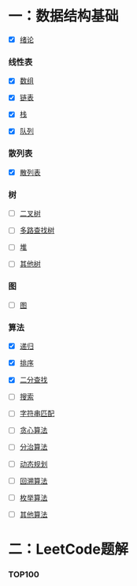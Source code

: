 # 一：数据结构基础

- [x] [绪论](https://github.com/Rocks526/Java-Notes/blob/master/docs/cs/数据结构与算法/绪论.md)

### 线性表

- [x] [数组](https://github.com/Rocks526/Java-Notes/blob/master/docs/cs/数据结构与算法/数组.md)

- [x] [链表](https://github.com/Rocks526/Java-Notes/blob/master/docs/cs/数据结构与算法/链表.md)

- [x] [栈](https://github.com/Rocks526/Java-Notes/blob/master/docs/cs/数据结构与算法/栈.md)

- [x] [队列](https://github.com/Rocks526/Java-Notes/blob/master/docs/cs/数据结构与算法/队列.md)

### 散列表

- [x] [散列表](https://github.com/Rocks526/Java-Notes/blob/master/docs/cs/数据结构与算法/散列表.md)

### 树

- [ ] [二叉树](https://github.com/Rocks526/Java-Notes/blob/master/docs/cs/数据结构与算法/二叉树.md)

- [ ] [多路查找树](https://github.com/Rocks526/Java-Notes/blob/master/docs/cs/数据结构与算法/多路查找树.md)

- [ ] [堆](https://github.com/Rocks526/Java-Notes/blob/master/docs/cs/数据结构与算法/堆.md)

- [ ] [其他树](https://github.com/Rocks526/Java-Notes/blob/master/docs/cs/数据结构与算法/其他树.md)

### 图

- [ ] [图](https://github.com/Rocks526/Java-Notes/blob/master/docs/cs/数据结构与算法/图.md)

### 算法

- [x] [递归](https://github.com/Rocks526/Java-Notes/blob/master/docs/cs/数据结构与算法/递归.md)

- [x] [排序](https://github.com/Rocks526/Java-Notes/blob/master/docs/cs/数据结构与算法/排序.md)

- [x] [二分查找](https://github.com/Rocks526/Java-Notes/blob/master/docs/cs/数据结构与算法/二分查找.md)

- [ ] [搜索](https://github.com/Rocks526/Java-Notes/blob/master/docs/cs/数据结构与算法/搜索.md)

- [ ] [字符串匹配](https://github.com/Rocks526/Java-Notes/blob/master/docs/cs/数据结构与算法/字符串匹配.md)

- [ ] [贪心算法](https://github.com/Rocks526/Java-Notes/blob/master/docs/cs/数据结构与算法/贪心算法.md)

- [ ] [分治算法](https://github.com/Rocks526/Java-Notes/blob/master/docs/cs/数据结构与算法/分治算法.md)

- [ ] [动态规划](https://github.com/Rocks526/Java-Notes/blob/master/docs/cs/数据结构与算法/动态规划.md)

- [ ] [回溯算法](https://github.com/Rocks526/Java-Notes/blob/master/docs/cs/数据结构与算法/回溯算法.md)

- [ ] [枚举算法](https://github.com/Rocks526/Java-Notes/blob/master/docs/cs/数据结构与算法/枚举算法.md)

- [ ] [其他算法](https://github.com/Rocks526/Java-Notes/blob/master/docs/cs/数据结构与算法/其他算法.md)

# 二：LeetCode题解

### TOP100



